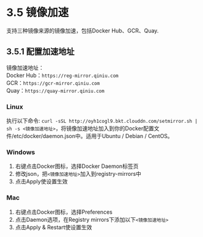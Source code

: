 # 3.5 镜像加速
支持三种镜像来源的镜像加速，包括Docker Hub、GCR、Quay.

## 3.5.1 配置加速地址

镜像加速地址：<br>
Docker Hub：`https://reg-mirror.qiniu.com`<br>
GCR：`https://gcr-mirror.qiniu.com`<br>
Quay：`https://quay-mirror.qiniu.com`<br>

### Linux
执行以下命令: `curl -sSL http://oyh1cogl9.bkt.clouddn.com/setmirror.sh | sh -s <镜像加速地址>`，将镜像加速地址加入到你的Docker配置文件/etc/docker/daemon.json中。适用于Ubuntu / Debian / CentOS。

### Windows
1. 右键点击Docker图标，选择Docker Daemon标签页
2. 修改json，把`<镜像加速地址>`加入到registry-mirrors中
3. 点击Apply使设置生效

### Mac
1. 右键点击Docker图标，选择Preferences
2. 点击Daemon选项，在Registry mirrors下添加以下`<镜像加速地址>`
3. 点击Apply & Restart使设置生效